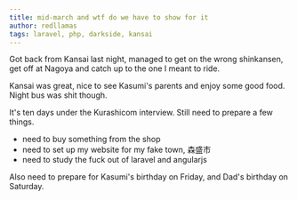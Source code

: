 ```yaml
---
title: mid-march and wtf do we have to show for it
author: redllamas
tags: laravel, php, darkside, kansai
---
```


Got back from Kansai last night, managed to get on the wrong shinkansen, get off at Nagoya and catch up to the one I meant to ride.

Kansai was great, nice to see Kasumi's parents and enjoy some good food.
Night bus was shit though.

It's ten days under the Kurashicom interview. Still need to prepare a few things.

  - need to buy something from the shop
  - need to set up my website for my fake town, 森盛市
  - need to study the fuck out of laravel and angularjs

Also need to prepare for Kasumi's birthday on Friday, and Dad's birthday on Saturday.